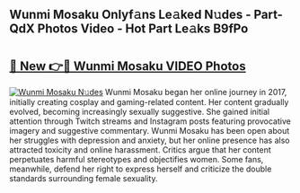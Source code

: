 ## Wunmi Mosaku Onlyf𝚊ns Le𝚊ked N𝚞des - Part-QdX Photos Video - Hot Part Le𝚊ks B9fPo

# <h2><a href="http://ab85670.deff.icu/?id=Wunmi+Mosaku">🔗 New 👉🔴 Wunmi Mosaku VIDEO Photos</a></h2>

[![Wunmi Mosaku N𝚞des](https://i.imgur.com/rIISA9y.gif)](http://ab85670.deff.icu/?id=Wunmi+Mosaku)
Wunmi Mosaku began her online journey in 2017, initially creating cosplay and gaming-related content. Her content gradually evolved, becoming increasingly sexually suggestive. She gained initial attention through Twitch streams and Instagram posts featuring provocative imagery and suggestive commentary. Wunmi Mosaku has been open about her struggles with depression and anxiety, but her online presence has also attracted toxicity and online harassment. Critics argue that her content perpetuates harmful stereotypes and objectifies women. Some fans, meanwhile, defend her right to express herself and criticize the double standards surrounding female sexuality.
